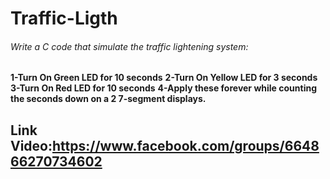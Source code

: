 # Traffic-Ligth
###### *Write a C code that simulate the traffic lightening system:*
**__1-Turn On Green LED for 10 seconds__**
**__2-Turn On Yellow LED for 3   seconds__**
**__3-Turn On Red      LED for 10 seconds__**
**__4-Apply these forever while counting the seconds down on a 2 7-segment displays.__**
## **Link Video:https://www.facebook.com/groups/664866270734602**
